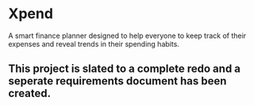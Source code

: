 # Xpend

A smart finance planner designed to help everyone to keep track of their expenses and reveal trends in their spending habits.

## This project is slated to a complete redo and a seperate requirements document has been created.
